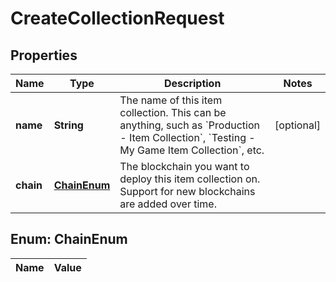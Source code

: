 

# CreateCollectionRequest

## Properties

Name | Type | Description | Notes
------------ | ------------- | ------------- | -------------
**name** | **String** | The name of this item collection. This can be anything, such as &#x60;Production - Item Collection&#x60;, &#x60;Testing - My Game Item Collection&#x60;, etc. |  [optional]
**chain** | [**ChainEnum**](#ChainEnum) | The blockchain you want to deploy this item collection on. Support for new blockchains are added over time. | 


## Enum: ChainEnum

Name | Value
---- | -----




